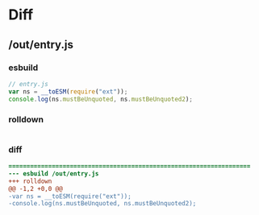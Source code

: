 # Diff
## /out/entry.js
### esbuild
```js
// entry.js
var ns = __toESM(require("ext"));
console.log(ns.mustBeUnquoted, ns.mustBeUnquoted2);
```
### rolldown
```js

```
### diff
```diff
===================================================================
--- esbuild	/out/entry.js
+++ rolldown	
@@ -1,2 +0,0 @@
-var ns = __toESM(require("ext"));
-console.log(ns.mustBeUnquoted, ns.mustBeUnquoted2);

```